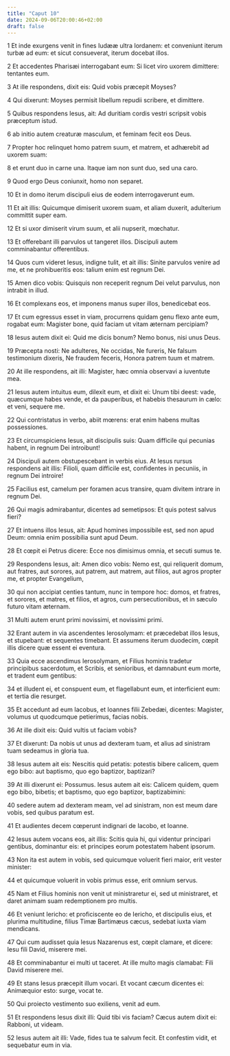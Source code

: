 ```yaml
---
title: "Caput 10"
date: 2024-09-06T20:00:46+02:00
draft: false
---
```



1 Et inde exurgens venit in fines Iudææ ultra Iordanem: et conveniunt iterum turbæ ad eum: et sicut consueverat, iterum docebat illos.

2 Et accedentes Pharisæi interrogabant eum: Si licet viro uxorem dimittere: tentantes eum.

3 At ille respondens, dixit eis: Quid vobis præcepit Moyses?

4 Qui dixerunt: Moyses permisit libellum repudii scribere, et dimittere.

5 Quibus respondens Iesus, ait: Ad duritiam cordis vestri scripsit vobis præceptum istud.

6 ab initio autem creaturæ masculum, et feminam fecit eos Deus.

7 Propter hoc relinquet homo patrem suum, et matrem, et adhærebit ad uxorem suam:

8 et erunt duo in carne una. Itaque iam non sunt duo, sed una caro.

9 Quod ergo Deus coniunxit, homo non separet.

10 Et in domo iterum discipuli eius de eodem interrogaverunt eum.

11 Et ait illis: Quicumque dimiserit uxorem suam, et aliam duxerit, adulterium committit super eam.

12 Et si uxor dimiserit virum suum, et alii nupserit, mœchatur.

13 Et offerebant illi parvulos ut tangeret illos. Discipuli autem comminabantur offerentibus.

14 Quos cum videret Iesus, indigne tulit, et ait illis: Sinite parvulos venire ad me, et ne prohibueritis eos: talium enim est regnum Dei.

15 Amen dico vobis: Quisquis non receperit regnum Dei velut parvulus, non intrabit in illud.

16 Et complexans eos, et imponens manus super illos, benedicebat eos.

17 Et cum egressus esset in viam, procurrens quidam genu flexo ante eum, rogabat eum: Magister bone, quid faciam ut vitam æternam percipiam?

18 Iesus autem dixit ei: Quid me dicis bonum? Nemo bonus, nisi unus Deus.

19 Præcepta nosti: Ne adulteres, Ne occidas, Ne fureris, Ne falsum testimonium dixeris, Ne fraudem feceris, Honora patrem tuum et matrem.

20 At ille respondens, ait illi: Magister, hæc omnia observavi a iuventute mea.

21 Iesus autem intuitus eum, dilexit eum, et dixit ei: Unum tibi deest: vade, quæcumque habes vende, et da pauperibus, et habebis thesaurum in cælo: et veni, sequere me.

22 Qui contristatus in verbo, abiit mœrens: erat enim habens multas possessiones.

23 Et circumspiciens Iesus, ait discipulis suis: Quam difficile qui pecunias habent, in regnum Dei introibunt!

24 Discipuli autem obstupescebant in verbis eius. At Iesus rursus respondens ait illis: Filioli, quam difficile est, confidentes in pecuniis, in regnum Dei introire!

25 Facilius est, camelum per foramen acus transire, quam divitem intrare in regnum Dei.

26 Qui magis admirabantur, dicentes ad semetipsos: Et quis potest salvus fieri?

27 Et intuens illos Iesus, ait: Apud homines impossibile est, sed non apud Deum: omnia enim possibilia sunt apud Deum.

28 Et cœpit ei Petrus dicere: Ecce nos dimisimus omnia, et secuti sumus te.

29 Respondens Iesus, ait: Amen dico vobis: Nemo est, qui reliquerit domum, aut fratres, aut sorores, aut patrem, aut matrem, aut filios, aut agros propter me, et propter Evangelium,

30 qui non accipiat centies tantum, nunc in tempore hoc: domos, et fratres, et sorores, et matres, et filios, et agros, cum persecutionibus, et in sæculo futuro vitam æternam.

31 Multi autem erunt primi novissimi, et novissimi primi.

32 Erant autem in via ascendentes Ierosolymam: et præcedebat illos Iesus, et stupebant: et sequentes timebant. Et assumens iterum duodecim, cœpit illis dicere quæ essent ei eventura.

33 Quia ecce ascendimus Ierosolymam, et Filius hominis tradetur principibus sacerdotum, et Scribis, et senioribus, et damnabunt eum morte, et tradent eum gentibus:

34 et illudent ei, et conspuent eum, et flagellabunt eum, et interficient eum: et tertia die resurget.

35 Et accedunt ad eum Iacobus, et Ioannes filii Zebedæi, dicentes: Magister, volumus ut quodcumque petierimus, facias nobis.

36 At ille dixit eis: Quid vultis ut faciam vobis?

37 Et dixerunt: Da nobis ut unus ad dexteram tuam, et alius ad sinistram tuam sedeamus in gloria tua.

38 Iesus autem ait eis: Nescitis quid petatis: potestis bibere calicem, quem ego bibo: aut baptismo, quo ego baptizor, baptizari?

39 At illi dixerunt ei: Possumus. Iesus autem ait eis: Calicem quidem, quem ego bibo, bibetis; et baptismo, quo ego baptizor, baptizabimini:

40 sedere autem ad dexteram meam, vel ad sinistram, non est meum dare vobis, sed quibus paratum est.

41 Et audientes decem cœperunt indignari de Iacobo, et Ioanne.

42 Iesus autem vocans eos, ait illis: Scitis quia hi, qui videntur principari gentibus, dominantur eis: et principes eorum potestatem habent ipsorum.

43 Non ita est autem in vobis, sed quicumque voluerit fieri maior, erit vester minister:

44 et quicumque voluerit in vobis primus esse, erit omnium servus.

45 Nam et Filius hominis non venit ut ministraretur ei, sed ut ministraret, et daret animam suam redemptionem pro multis.

46 Et veniunt Iericho: et proficiscente eo de Iericho, et discipulis eius, et plurima multitudine, filius Timæ Bartimæus cæcus, sedebat iuxta viam mendicans.

47 Qui cum audisset quia Iesus Nazarenus est, cœpit clamare, et dicere: Iesu fili David, miserere mei.

48 Et comminabantur ei multi ut taceret. At ille multo magis clamabat: Fili David miserere mei.

49 Et stans Iesus præcepit illum vocari. Et vocant cæcum dicentes ei: Animæquior esto: surge, vocat te.

50 Qui proiecto vestimento suo exiliens, venit ad eum.

51 Et respondens Iesus dixit illi: Quid tibi vis faciam? Cæcus autem dixit ei: Rabboni, ut videam.

52 Iesus autem ait illi: Vade, fides tua te salvum fecit. Et confestim vidit, et sequebatur eum in via.

